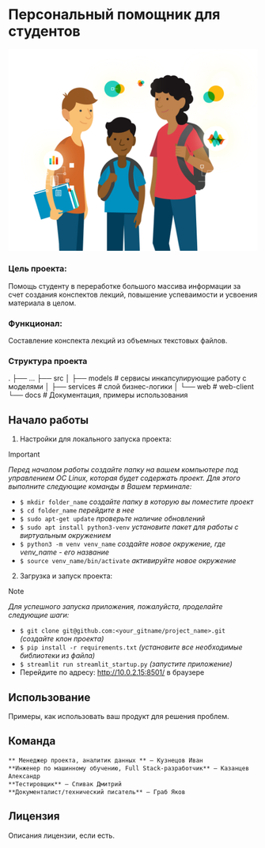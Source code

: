 # Персональный помощник для студентов
![Logotype](./docs/credit-data-quality-campaign.png)

### Цель проекта:
Помощь студенту в переработке большого массива информации за счет создания конспектов лекций, повышение успеваимости и усвоения материала в целом.

### Функционал:
Составление конспекта лекций из объемных текстовых файлов.

### Структура проекта
.
├── ...
├── src
│   ├── models      # сервисы инкапсулирующие работу с моделями
│   ├── services    # слой бизнес-логики
│   └── web         # web-client
└── docs            # Документация, примеры использования 

## Начало работы
1. Настройки для локального запуска проекта:
> [!IMPORTANT]
> *Перед началом работы создайте папку на вашем компьютере под управлением ОС Linux, которая будет содержать проект. Для этого выполните следующие команды в Вашем терминале:*
- `$ mkdir folder_name`  *создайте папку в которую вы поместите проект*
- `$ cd folder_name` *перейдите в нее*
- `$ sudo apt-get update` *проверьте наличие обновлений*
- `$ sudo apt install python3-venv` *установите пакет для работы с виртуальным окружением*
- `$ python3 -m venv venv_name` *создайте новое окружение, где venv_name - его название*
- `$ source venv_name/bin/activate` *активируйте новое окружение*
  
2. Загрузка и запуск проекта:
> [!NOTE]
> *Для успешного запуска приложения, пожалуйста, проделайте следующие шаги:*
- `$ git clone git@github.com:<your_gitname/project_name>.git` *(создайте клон проекта)*
- `$ pip install -r requirements.txt` *(установите все необходимые библиотеки из файла)*
- `$ streamlit run streamlit_startup.py` *(запустите приложение)*
- Перейдите по адресу: http://10.0.2.15:8501/ в браузере

## Использование

Примеры, как использовать ваш продукт для решения проблем.

## Команда

```
** Менеджер проекта, аналитик данных ** – Кузнецов Иван
**Инженер по машинному обучению, Full Stack-разработчик** – Казанцев Александр
**Тестировщик** – Спивак Дмитрий
**Документалист/технический писатель** – Граб Яков
```

## Лицензия

Описания лицензии, если есть.
